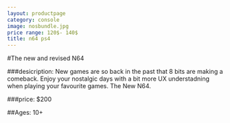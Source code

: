```yaml
---
layout: productpage
category: console
image: nosbundle.jpg
price range: 120$- 140$
title: n64 ps4
---
```


#The new and revised N64


###desicription: 
New games are so back in the past that 8 bits are making a comeback. Enjoy your nostalgic days with a bit more UX understadning when playing your favourite games. The New N64.

###price: 
$200

##Ages: 10+




